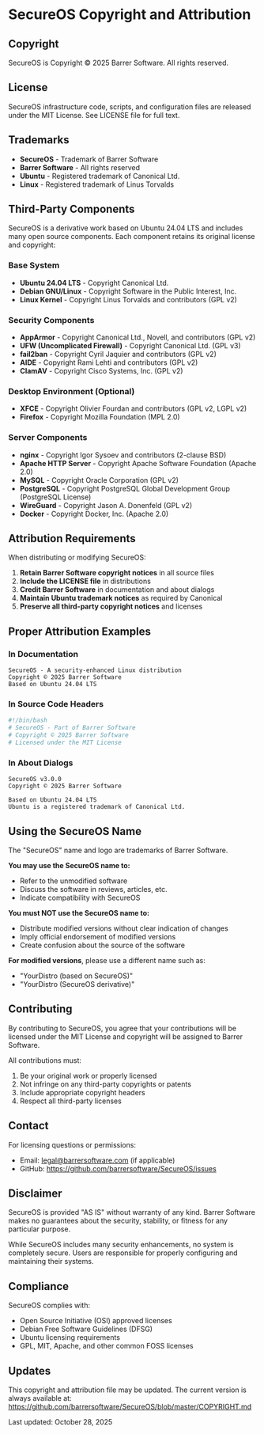 # SecureOS Copyright and Attribution

## Copyright

SecureOS is Copyright © 2025 Barrer Software. All rights reserved.

## License

SecureOS infrastructure code, scripts, and configuration files are released
under the MIT License. See LICENSE file for full text.

## Trademarks

- **SecureOS** - Trademark of Barrer Software
- **Barrer Software** - All rights reserved
- **Ubuntu** - Registered trademark of Canonical Ltd.
- **Linux** - Registered trademark of Linus Torvalds

## Third-Party Components

SecureOS is a derivative work based on Ubuntu 24.04 LTS and includes many
open source components. Each component retains its original license and
copyright:

### Base System
- **Ubuntu 24.04 LTS** - Copyright Canonical Ltd.
- **Debian GNU/Linux** - Copyright Software in the Public Interest, Inc.
- **Linux Kernel** - Copyright Linus Torvalds and contributors (GPL v2)

### Security Components
- **AppArmor** - Copyright Canonical Ltd., Novell, and contributors (GPL v2)
- **UFW (Uncomplicated Firewall)** - Copyright Canonical Ltd. (GPL v3)
- **fail2ban** - Copyright Cyril Jaquier and contributors (GPL v2)
- **AIDE** - Copyright Rami Lehti and contributors (GPL v2)
- **ClamAV** - Copyright Cisco Systems, Inc. (GPL v2)

### Desktop Environment (Optional)
- **XFCE** - Copyright Olivier Fourdan and contributors (GPL v2, LGPL v2)
- **Firefox** - Copyright Mozilla Foundation (MPL 2.0)

### Server Components
- **nginx** - Copyright Igor Sysoev and contributors (2-clause BSD)
- **Apache HTTP Server** - Copyright Apache Software Foundation (Apache 2.0)
- **MySQL** - Copyright Oracle Corporation (GPL v2)
- **PostgreSQL** - Copyright PostgreSQL Global Development Group (PostgreSQL License)
- **WireGuard** - Copyright Jason A. Donenfeld (GPL v2)
- **Docker** - Copyright Docker, Inc. (Apache 2.0)

## Attribution Requirements

When distributing or modifying SecureOS:

1. **Retain Barrer Software copyright notices** in all source files
2. **Include the LICENSE file** in distributions
3. **Credit Barrer Software** in documentation and about dialogs
4. **Maintain Ubuntu trademark notices** as required by Canonical
5. **Preserve all third-party copyright notices** and licenses

## Proper Attribution Examples

### In Documentation
```
SecureOS - A security-enhanced Linux distribution
Copyright © 2025 Barrer Software
Based on Ubuntu 24.04 LTS
```

### In Source Code Headers
```bash
#!/bin/bash
# SecureOS - Part of Barrer Software
# Copyright © 2025 Barrer Software
# Licensed under the MIT License
```

### In About Dialogs
```
SecureOS v3.0.0
Copyright © 2025 Barrer Software

Based on Ubuntu 24.04 LTS
Ubuntu is a registered trademark of Canonical Ltd.
```

## Using the SecureOS Name

The "SecureOS" name and logo are trademarks of Barrer Software.

**You may use the SecureOS name to:**
- Refer to the unmodified software
- Discuss the software in reviews, articles, etc.
- Indicate compatibility with SecureOS

**You must NOT use the SecureOS name to:**
- Distribute modified versions without clear indication of changes
- Imply official endorsement of modified versions
- Create confusion about the source of the software

**For modified versions**, please use a different name such as:
- "YourDistro (based on SecureOS)"
- "YourDistro (SecureOS derivative)"

## Contributing

By contributing to SecureOS, you agree that your contributions will be
licensed under the MIT License and copyright will be assigned to Barrer
Software.

All contributions must:
1. Be your original work or properly licensed
2. Not infringe on any third-party copyrights or patents
3. Include appropriate copyright headers
4. Respect all third-party licenses

## Contact

For licensing questions or permissions:
- Email: legal@barrersoftware.com (if applicable)
- GitHub: https://github.com/barrersoftware/SecureOS/issues

## Disclaimer

SecureOS is provided "AS IS" without warranty of any kind. Barrer Software
makes no guarantees about the security, stability, or fitness for any
particular purpose.

While SecureOS includes many security enhancements, no system is completely
secure. Users are responsible for properly configuring and maintaining their
systems.

## Compliance

SecureOS complies with:
- Open Source Initiative (OSI) approved licenses
- Debian Free Software Guidelines (DFSG)
- Ubuntu licensing requirements
- GPL, MIT, Apache, and other common FOSS licenses

## Updates

This copyright and attribution file may be updated. The current version is
always available at:
https://github.com/barrersoftware/SecureOS/blob/master/COPYRIGHT.md

Last updated: October 28, 2025
